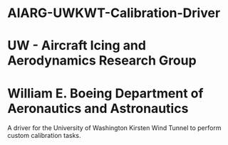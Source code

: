 # AIARG-UWKWT-Calibration-Driver
# UW - Aircraft Icing and Aerodynamics Research Group
# William E. Boeing Department of Aeronautics and Astronautics



A driver for the University of Washington Kirsten Wind Tunnel to perform custom calibration tasks. 
